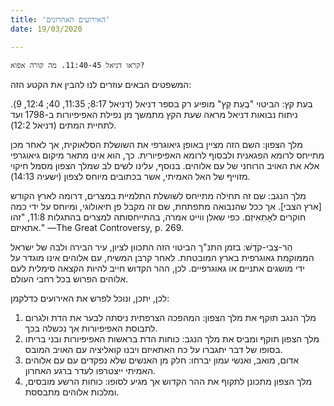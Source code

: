 ```yaml
---
title: 'האירועים האחרונים'
date: 19/03/2020

---
```


`קראו דניאל 11:40-45. מה קורה אפוא?`

המשפטים הבאים עוזרים לנו להבין את הקטע הזה:

בעת קץ: הביטוי "בְעֵת קֵץ" מופיע רק בספר דניאל (דניאל 8:17; 11:35, 40; 12:4, 9). ניתוח נבואות דניאל מראה שעת הקץ מתמשך מן נפילת האפיפיורות ב-1798 ועד לתחיית המתים (דניאל 12:2).

מלך הצפון: השם הזה מציין באופן גיאוגרפי את השושלת הסלאוקית, אך לאחר מכן מתייחס לרומא הפגאנית ולבסוף לרומא האפיפיורית. כך, הוא אינו מתאר מיקום גיאוגרפי אלא את האויב הרוחני של עם אלוהים. בנוסף, עלינו לשים לב שמלך הצפון מסמל חיקוי מזוייף של האל האמיתי, אשר בכתובים מיוחס לצפון (ישעיה 14:13).

מלך הנגב: שם זה תחילה מתייחס לשושלת התלמיית במצרים, דרומה לארץ הקודש [ארץ הצבי]. אך ככל שהנבואה מתפתחת, שם זה מקבל פן תיאולוגי, ומיוחס על ידי כמה חוקרים לאָתֵאִיזְם. כפי שאלן ווייט אמרה, בהתייחסותה למצרים בהתגלות 11:8, "זהו אתאיזם." —The Great Controversy, p. 269.

הַר-צְבִי-קֹדֶשׁ: בזמן התנ"ך הביטוי הזה התכוון לציון, עיר הבירה ולבה של ישראל הממוקמת גאוגרפית בארץ המובטחת. לאחר קרבן המשיח, עם אלוהים אינו מוגדר על ידי מושגים אתניים או גאוגרפיים. לכן, ההר הקדוש חייב להיות הקצאה סימלית לעם אלוהים הפרוש בכל רחבי העולם.

לכן, יתכן, ונוכל לפרש את האירועים כדלקמן:

1. מלך הנגב תוקף את מלך הצפון: המהפכה הצרפתית ניסתה לבער את הדת ולגרום לתבוסת האפיפיורות אך נכשלה בכך.
2. מלך הצפון תוקף ומביס את מלך הנגב: כוחות הדת בראשות האפיפיורות ובני בריתו בסופו של דבר יתגברו על כח האתאיזם ויבנו קואליציה עם האויב המובס.
3. אדום, מואב, ואנשי עמון יברחו: חלק מן האנשים שלא נפקדים עם עם אלוהים האמיתי ייצטרפו לעדר ברגע האחרון.
4. מלך הצפון מתכונן לתקוף את ההר הקדוש אך מגיע לסופו: כוחות הרשע מובסים, ומלכות אלוהים מתבססת.
